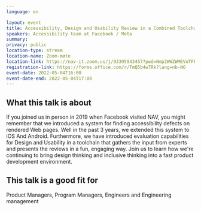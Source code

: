 ```yaml
---
language: en

layout: event
title: Accessibility, Design and Usability Review in a Combined Toolchain
speakers: Accessibility team at Facebook / Meta
summary: 
privacy: public
location-type: stream
location-name: Zoom-møte
location-link: https://nav-it.zoom.us/j/93395943457?pwd=Nmp2WWZWMEVoTFBLS2VxWWJleUxHZz09
registration-link: https://forms.office.com/r/TmQ5b4wTRk?lang=nb-NO
event-date: 2022-05-04T16:00
event-date-end: 2022-05-04T17:00
---
```


## What this talk is about
If you joined us in person in 2019 when Facebook visited NAV, you might remember that we introduced a system for finding accessibility defects on rendered Web pages. Well in the past 3 years, we extended this system to iOS And Android. Furthermore, we have introduced evaluation capabilities for Design and Usability in a toolchain that gathers the input from experts and presents the reviews in a fun, engaging way. Join us to learn how we're continuing to bring design thinking and inclusive thinking into a fast product development environment. 

## This talk is a good fit for
Product Managers, Program Managers, Engineers and Engineering management
